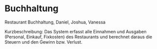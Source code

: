 # Buchhaltung
Restaurant Buchhaltung, Daniel, Joshua, Vanessa

Kurzbeschreibung: Das System erfasst alle Einnahmen und Ausgaben (Personal, Einkauf, Fixkosten) des Restaurants und berechnet daraus die Steuern und den Gewinn bzw. Verlust.
